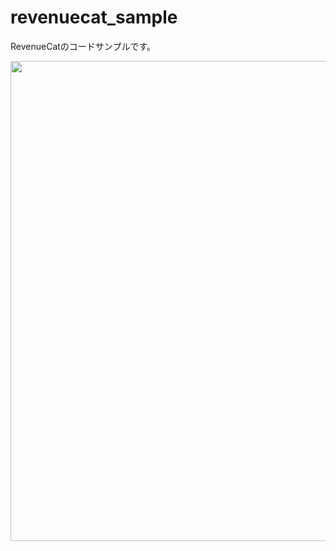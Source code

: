 # revenuecat_sample

RevenueCatのコードサンプルです。

<img src="https://raw.githubusercontent.com/naoki0719/flutter-individual-development-book/main/revenue_cat_sample/assets/subscription_demo.png" height="768" />

